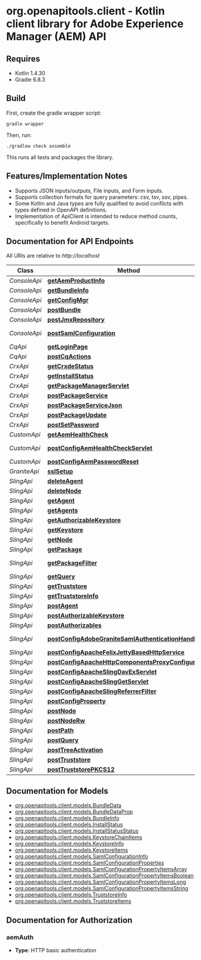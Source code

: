 # org.openapitools.client - Kotlin client library for Adobe Experience Manager (AEM) API

## Requires

* Kotlin 1.4.30
* Gradle 6.8.3

## Build

First, create the gradle wrapper script:

```
gradle wrapper
```

Then, run:

```
./gradlew check assemble
```

This runs all tests and packages the library.

## Features/Implementation Notes

* Supports JSON inputs/outputs, File inputs, and Form inputs.
* Supports collection formats for query parameters: csv, tsv, ssv, pipes.
* Some Kotlin and Java types are fully qualified to avoid conflicts with types defined in OpenAPI definitions.
* Implementation of ApiClient is intended to reduce method counts, specifically to benefit Android targets.

<a name="documentation-for-api-endpoints"></a>
## Documentation for API Endpoints

All URIs are relative to *http://localhost*

Class | Method | HTTP request | Description
------------ | ------------- | ------------- | -------------
*ConsoleApi* | [**getAemProductInfo**](docs/ConsoleApi.md#getaemproductinfo) | **GET** /system/console/status-productinfo.json | 
*ConsoleApi* | [**getBundleInfo**](docs/ConsoleApi.md#getbundleinfo) | **GET** /system/console/bundles/{name}.json | 
*ConsoleApi* | [**getConfigMgr**](docs/ConsoleApi.md#getconfigmgr) | **GET** /system/console/configMgr | 
*ConsoleApi* | [**postBundle**](docs/ConsoleApi.md#postbundle) | **POST** /system/console/bundles/{name} | 
*ConsoleApi* | [**postJmxRepository**](docs/ConsoleApi.md#postjmxrepository) | **POST** /system/console/jmx/com.adobe.granite:type&#x3D;Repository/op/{action} | 
*ConsoleApi* | [**postSamlConfiguration**](docs/ConsoleApi.md#postsamlconfiguration) | **POST** /system/console/configMgr/com.adobe.granite.auth.saml.SamlAuthenticationHandler | 
*CqApi* | [**getLoginPage**](docs/CqApi.md#getloginpage) | **GET** /libs/granite/core/content/login.html | 
*CqApi* | [**postCqActions**](docs/CqApi.md#postcqactions) | **POST** /.cqactions.html | 
*CrxApi* | [**getCrxdeStatus**](docs/CrxApi.md#getcrxdestatus) | **GET** /crx/server/crx.default/jcr:root/.1.json | 
*CrxApi* | [**getInstallStatus**](docs/CrxApi.md#getinstallstatus) | **GET** /crx/packmgr/installstatus.jsp | 
*CrxApi* | [**getPackageManagerServlet**](docs/CrxApi.md#getpackagemanagerservlet) | **GET** /crx/packmgr/service/script.html | 
*CrxApi* | [**postPackageService**](docs/CrxApi.md#postpackageservice) | **POST** /crx/packmgr/service.jsp | 
*CrxApi* | [**postPackageServiceJson**](docs/CrxApi.md#postpackageservicejson) | **POST** /crx/packmgr/service/.json/{path} | 
*CrxApi* | [**postPackageUpdate**](docs/CrxApi.md#postpackageupdate) | **POST** /crx/packmgr/update.jsp | 
*CrxApi* | [**postSetPassword**](docs/CrxApi.md#postsetpassword) | **POST** /crx/explorer/ui/setpassword.jsp | 
*CustomApi* | [**getAemHealthCheck**](docs/CustomApi.md#getaemhealthcheck) | **GET** /system/health | 
*CustomApi* | [**postConfigAemHealthCheckServlet**](docs/CustomApi.md#postconfigaemhealthcheckservlet) | **POST** /apps/system/config/com.shinesolutions.healthcheck.hc.impl.ActiveBundleHealthCheck | 
*CustomApi* | [**postConfigAemPasswordReset**](docs/CustomApi.md#postconfigaempasswordreset) | **POST** /apps/system/config/com.shinesolutions.aem.passwordreset.Activator | 
*GraniteApi* | [**sslSetup**](docs/GraniteApi.md#sslsetup) | **POST** /libs/granite/security/post/sslSetup.html | 
*SlingApi* | [**deleteAgent**](docs/SlingApi.md#deleteagent) | **DELETE** /etc/replication/agents.{runmode}/{name} | 
*SlingApi* | [**deleteNode**](docs/SlingApi.md#deletenode) | **DELETE** /{path}/{name} | 
*SlingApi* | [**getAgent**](docs/SlingApi.md#getagent) | **GET** /etc/replication/agents.{runmode}/{name} | 
*SlingApi* | [**getAgents**](docs/SlingApi.md#getagents) | **GET** /etc/replication/agents.{runmode}.-1.json | 
*SlingApi* | [**getAuthorizableKeystore**](docs/SlingApi.md#getauthorizablekeystore) | **GET** /{intermediatePath}/{authorizableId}.ks.json | 
*SlingApi* | [**getKeystore**](docs/SlingApi.md#getkeystore) | **GET** /{intermediatePath}/{authorizableId}/keystore/store.p12 | 
*SlingApi* | [**getNode**](docs/SlingApi.md#getnode) | **GET** /{path}/{name} | 
*SlingApi* | [**getPackage**](docs/SlingApi.md#getpackage) | **GET** /etc/packages/{group}/{name}-{version}.zip | 
*SlingApi* | [**getPackageFilter**](docs/SlingApi.md#getpackagefilter) | **GET** /etc/packages/{group}/{name}-{version}.zip/jcr:content/vlt:definition/filter.tidy.2.json | 
*SlingApi* | [**getQuery**](docs/SlingApi.md#getquery) | **GET** /bin/querybuilder.json | 
*SlingApi* | [**getTruststore**](docs/SlingApi.md#gettruststore) | **GET** /etc/truststore/truststore.p12 | 
*SlingApi* | [**getTruststoreInfo**](docs/SlingApi.md#gettruststoreinfo) | **GET** /libs/granite/security/truststore.json | 
*SlingApi* | [**postAgent**](docs/SlingApi.md#postagent) | **POST** /etc/replication/agents.{runmode}/{name} | 
*SlingApi* | [**postAuthorizableKeystore**](docs/SlingApi.md#postauthorizablekeystore) | **POST** /{intermediatePath}/{authorizableId}.ks.html | 
*SlingApi* | [**postAuthorizables**](docs/SlingApi.md#postauthorizables) | **POST** /libs/granite/security/post/authorizables | 
*SlingApi* | [**postConfigAdobeGraniteSamlAuthenticationHandler**](docs/SlingApi.md#postconfigadobegranitesamlauthenticationhandler) | **POST** /apps/system/config/com.adobe.granite.auth.saml.SamlAuthenticationHandler.config | 
*SlingApi* | [**postConfigApacheFelixJettyBasedHttpService**](docs/SlingApi.md#postconfigapachefelixjettybasedhttpservice) | **POST** /apps/system/config/org.apache.felix.http | 
*SlingApi* | [**postConfigApacheHttpComponentsProxyConfiguration**](docs/SlingApi.md#postconfigapachehttpcomponentsproxyconfiguration) | **POST** /apps/system/config/org.apache.http.proxyconfigurator.config | 
*SlingApi* | [**postConfigApacheSlingDavExServlet**](docs/SlingApi.md#postconfigapacheslingdavexservlet) | **POST** /apps/system/config/org.apache.sling.jcr.davex.impl.servlets.SlingDavExServlet | 
*SlingApi* | [**postConfigApacheSlingGetServlet**](docs/SlingApi.md#postconfigapacheslinggetservlet) | **POST** /apps/system/config/org.apache.sling.servlets.get.DefaultGetServlet | 
*SlingApi* | [**postConfigApacheSlingReferrerFilter**](docs/SlingApi.md#postconfigapacheslingreferrerfilter) | **POST** /apps/system/config/org.apache.sling.security.impl.ReferrerFilter | 
*SlingApi* | [**postConfigProperty**](docs/SlingApi.md#postconfigproperty) | **POST** /apps/system/config/{configNodeName} | 
*SlingApi* | [**postNode**](docs/SlingApi.md#postnode) | **POST** /{path}/{name} | 
*SlingApi* | [**postNodeRw**](docs/SlingApi.md#postnoderw) | **POST** /{path}/{name}.rw.html | 
*SlingApi* | [**postPath**](docs/SlingApi.md#postpath) | **POST** /{path}/ | 
*SlingApi* | [**postQuery**](docs/SlingApi.md#postquery) | **POST** /bin/querybuilder.json | 
*SlingApi* | [**postTreeActivation**](docs/SlingApi.md#posttreeactivation) | **POST** /etc/replication/treeactivation.html | 
*SlingApi* | [**postTruststore**](docs/SlingApi.md#posttruststore) | **POST** /libs/granite/security/post/truststore | 
*SlingApi* | [**postTruststorePKCS12**](docs/SlingApi.md#posttruststorepkcs12) | **POST** /etc/truststore | 


<a name="documentation-for-models"></a>
## Documentation for Models

 - [org.openapitools.client.models.BundleData](docs/BundleData.md)
 - [org.openapitools.client.models.BundleDataProp](docs/BundleDataProp.md)
 - [org.openapitools.client.models.BundleInfo](docs/BundleInfo.md)
 - [org.openapitools.client.models.InstallStatus](docs/InstallStatus.md)
 - [org.openapitools.client.models.InstallStatusStatus](docs/InstallStatusStatus.md)
 - [org.openapitools.client.models.KeystoreChainItems](docs/KeystoreChainItems.md)
 - [org.openapitools.client.models.KeystoreInfo](docs/KeystoreInfo.md)
 - [org.openapitools.client.models.KeystoreItems](docs/KeystoreItems.md)
 - [org.openapitools.client.models.SamlConfigurationInfo](docs/SamlConfigurationInfo.md)
 - [org.openapitools.client.models.SamlConfigurationProperties](docs/SamlConfigurationProperties.md)
 - [org.openapitools.client.models.SamlConfigurationPropertyItemsArray](docs/SamlConfigurationPropertyItemsArray.md)
 - [org.openapitools.client.models.SamlConfigurationPropertyItemsBoolean](docs/SamlConfigurationPropertyItemsBoolean.md)
 - [org.openapitools.client.models.SamlConfigurationPropertyItemsLong](docs/SamlConfigurationPropertyItemsLong.md)
 - [org.openapitools.client.models.SamlConfigurationPropertyItemsString](docs/SamlConfigurationPropertyItemsString.md)
 - [org.openapitools.client.models.TruststoreInfo](docs/TruststoreInfo.md)
 - [org.openapitools.client.models.TruststoreItems](docs/TruststoreItems.md)


<a name="documentation-for-authorization"></a>
## Documentation for Authorization

<a name="aemAuth"></a>
### aemAuth

- **Type**: HTTP basic authentication

